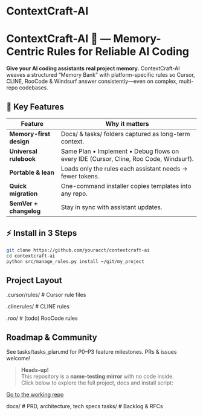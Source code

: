 # ContextCraft-AI

<!-- Badges here (license, build) -->

# ContextCraft-AI 🧠 — Memory-Centric Rules for Reliable AI Coding

**Give your AI coding assistants real project memory.** ContextCraft-AI weaves a structured “Memory Bank” with platform-specific rules so Cursor, CLINE, RooCode & Windsurf answer consistently—even on complex, multi-repo codebases.

## 🌟 Key Features

| Feature | Why it matters |
|---------|---------------|
| **Memory-first design** | Docs/ & tasks/ folders captured as long-term context. |
| **Universal rulebook** | Same Plan • Implement • Debug flows on every IDE (Cursor, Cline, Roo Code, Windsurf). |
| **Portable & lean** | Loads only the rules each assistant needs → fewer tokens. |
| **Quick migration** | One-command installer copies templates into any repo. |
| **SemVer + changelog** | Stay in sync with assistant updates. |

## ⚡ Install in 3 Steps

```bash
git clone https://github.com/youracct/contextcraft-ai
cd contextcraft-ai
python src/manage_rules.py install ~/git/my_project
```

## Project Layout

.cursor/rules/     # Cursor rule files

.clinerules/       # CLINE rules

.roo/              # (todo) RooCode rules

## Roadmap & Community
See tasks/tasks_plan.md for P0–P3 feature milestones. PRs & issues welcome!

> **Heads-up!**  
> This repository is a **name-testing mirror** with no code inside.  
> Click below to explore the full project, docs and install script:

[Go to the working repo](https://github.com/botingw/rulebook-ai?src=github_abtest-ContextCraft-AI)


docs/              # PRD, architecture, tech specs
tasks/             # Backlog & RFCs
